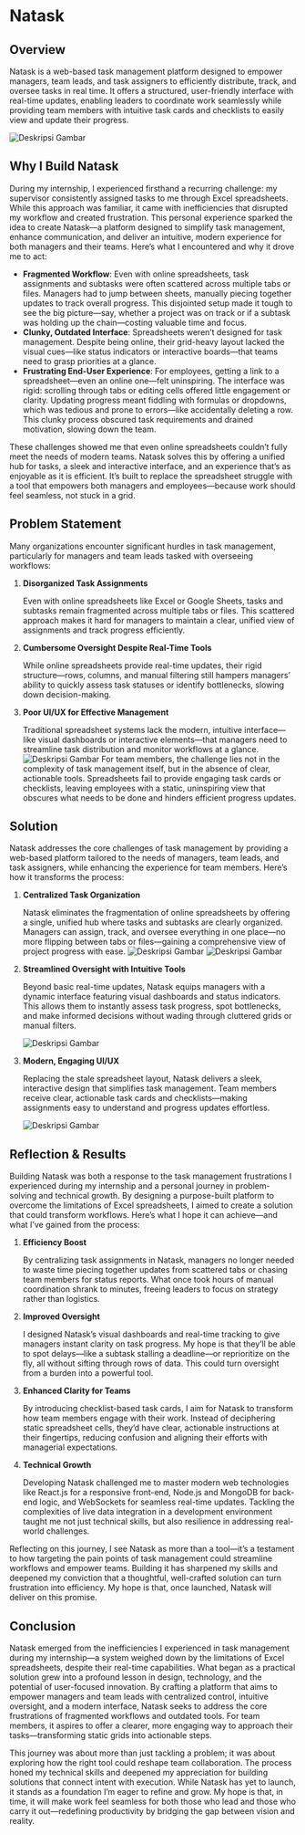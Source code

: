 # Natask

## Overview

Natask is a web-based task management platform designed to empower managers, team leads, and task assigners to efficiently distribute, track, and oversee tasks in real time. It offers a structured, user-friendly interface with real-time updates, enabling leaders to coordinate work seamlessly while providing team members with intuitive task cards and checklists to easily view and update their progress.

![Deskripsi Gambar](/assets/images/projects/natask/natask.png)

## Why I Build Natask

During my internship, I experienced firsthand a recurring challenge: my supervisor consistently assigned tasks to me through Excel spreadsheets. While this approach was familiar, it came with inefficiencies that disrupted my workflow and created frustration. This personal experience sparked the idea to create Natask—a platform designed to simplify task management, enhance communication, and deliver an intuitive, modern experience for both managers and their teams. Here’s what I encountered and why it drove me to act:

- **Fragmented Workflow**:
  Even with online spreadsheets, task assignments and subtasks were often scattered across multiple tabs or files. Managers had to jump between sheets, manually piecing together updates to track overall progress. This disjointed setup made it tough to see the big picture—say, whether a project was on track or if a subtask was holding up the chain—costing valuable time and focus.
- **Clunky, Outdated Interface**:
  Spreadsheets weren’t designed for task management. Despite being online, their grid-heavy layout lacked the visual cues—like status indicators or interactive boards—that teams need to grasp priorities at a glance.
- **Frustrating End-User Experience**:
  For employees, getting a link to a spreadsheet—even an online one—felt uninspiring. The interface was rigid: scrolling through tabs or editing cells offered little engagement or clarity. Updating progress meant fiddling with formulas or dropdowns, which was tedious and prone to errors—like accidentally deleting a row. This clunky process obscured task requirements and drained motivation, slowing down the team.

These challenges showed me that even online spreadsheets couldn’t fully meet the needs of modern teams. Natask solves this by offering a unified hub for tasks, a sleek and interactive interface, and an experience that’s as enjoyable as it is efficient. It’s built to replace the spreadsheet struggle with a tool that empowers both managers and employees—because work should feel seamless, not stuck in a grid.

## Problem Statement

Many organizations encounter significant hurdles in task management, particularly for managers and team leads tasked with overseeing workflows:

1. **Disorganized Task Assignments**

   Even with online spreadsheets like Excel or Google Sheets, tasks and subtasks remain fragmented across multiple tabs or files. This scattered approach makes it hard for managers to maintain a clear, unified view of assignments and track progress efficiently.

2. **Cumbersome Oversight Despite Real-Time Tools**

   While online spreadsheets provide real-time updates, their rigid structure—rows, columns, and manual filtering still hampers managers’ ability to quickly assess task statuses or identify bottlenecks, slowing down decision-making.

3. **Poor UI/UX for Effective Management**

   Traditional spreadsheet systems lack the modern, intuitive interface—like visual dashboards or interactive elements—that managers need to streamline task distribution and monitor workflows at a glance.
   ![Deskripsi Gambar](/assets/images/projects/natask/problem.png)
   For team members, the challenge lies not in the complexity of task management itself, but in the absence of clear, actionable tools. Spreadsheets fail to provide engaging task cards or checklists, leaving employees with a static, uninspiring view that obscures what needs to be done and hinders efficient progress updates.

## Solution

Natask addresses the core challenges of task management by providing a web-based platform tailored to the needs of managers, team leads, and task assigners, while enhancing the experience for team members. Here’s how it transforms the process:

1. **Centralized Task Organization**

   Natask eliminates the fragmentation of online spreadsheets by offering a single, unified hub where tasks and subtasks are clearly organized. Managers can assign, track, and oversee everything in one place—no more flipping between tabs or files—gaining a comprehensive view of project progress with ease.
   ![Deskripsi Gambar](/assets/images/projects/natask/task-management.png)
   ![Deskripsi Gambar](/assets/images/projects/natask/subtask-management.png)

2. **Streamlined Oversight with Intuitive Tools**

   Beyond basic real-time updates, Natask equips managers with a dynamic interface featuring visual dashboards and status indicators. This allows them to instantly assess task progress, spot bottlenecks, and make informed decisions without wading through cluttered grids or manual filters.

   ![Deskripsi Gambar](/assets/images/projects/natask/dashboard.png)

3. **Modern, Engaging UI/UX**

   Replacing the stale spreadsheet layout, Natask delivers a sleek, interactive design that simplifies task management. Team members receive clear, actionable task cards and checklists—making assignments easy to understand and progress updates effortless.

   ![Deskripsi Gambar](/assets/images/projects/natask/card-task.png)

## Reflection & Results

Building Natask was both a response to the task management frustrations I experienced during my internship and a personal journey in problem-solving and technical growth. By designing a purpose-built platform to overcome the limitations of Excel spreadsheets, I aimed to create a solution that could transform workflows. Here’s what I hope it can achieve—and what I’ve gained from the process:

1. **Efficiency Boost**

   By centralizing task assignments in Natask, managers no longer needed to waste time piecing together updates from scattered tabs or chasing team members for status reports. What once took hours of manual coordination shrank to minutes, freeing leaders to focus on strategy rather than logistics.

2. **Improved Oversight**

   I designed Natask’s visual dashboards and real-time tracking to give managers instant clarity on task progress. My hope is that they’ll be able to spot delays—like a subtask stalling a deadline—or reprioritize on the fly, all without sifting through rows of data. This could turn oversight from a burden into a powerful tool.

3. **Enhanced Clarity for Teams**

   By introducing checklist-based task cards, I aim for Natask to transform how team members engage with their work. Instead of deciphering static spreadsheet cells, they’d have clear, actionable instructions at their fingertips, reducing confusion and aligning their efforts with managerial expectations.

4. **Technical Growth**

   Developing Natask challenged me to master modern web technologies like React.js for a responsive front-end, Node.js and MongoDB for back-end logic, and WebSockets for seamless real-time updates. Tackling the complexities of live data integration in a development environment taught me not just technical skills, but also resilience in addressing real-world challenges.

Reflecting on this journey, I see Natask as more than a tool—it’s a testament to how targeting the pain points of task management could streamline workflows and empower teams. Building it has sharpened my skills and deepened my conviction that a thoughtful, well-crafted solution can turn frustration into efficiency. My hope is that, once launched, Natask will deliver on this promise.

## Conclusion

Natask emerged from the inefficiencies I experienced in task management during my internship—a system weighed down by the limitations of Excel spreadsheets, despite their real-time capabilities. What began as a practical solution grew into a profound lesson in design, technology, and the potential of user-focused innovation. By crafting a platform that aims to empower managers and team leads with centralized control, intuitive oversight, and a modern interface, Natask seeks to address the core frustrations of fragmented workflows and outdated tools. For team members, it aspires to offer a clearer, more engaging way to approach their tasks—transforming static grids into actionable steps.

This journey was about more than just tackling a problem; it was about exploring how the right tool could reshape team collaboration. The process honed my technical skills and deepened my appreciation for building solutions that connect intent with execution. While Natask has yet to launch, it stands as a foundation I’m eager to refine and grow. My hope is that, in time, it will make work feel seamless for both those who lead and those who carry it out—redefining productivity by bridging the gap between vision and reality.
